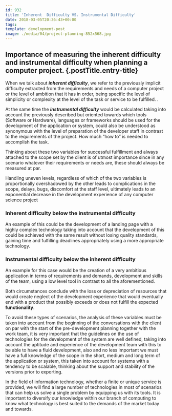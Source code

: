 ```yaml
---
id: 932
title: 'Inherent  Difficulty VS. Instrumental Difficulty'
date: 2018-03-05T20:36:43+00:00
tags: 
template: development-post
image: ./media/04/project-planning-852x568.jpg
---
```

## Importance of measuring the inherent difficulty and instrumental difficulty when planning a computer project. {.postTitle.entry-title}

When we talk about _**inherent difficulty**_, we refer to the previously implicit difficulty extracted from the requirements and needs of a computer project or the level of ambition that it has in order, being specific the level of simplicity or complexity at the level of the task or service to be fulfilled. .

At the same time the _**instrumental difficulty**_ would be calculated taking into account the previously described but oriented towards which tools (Software or Hardware), languages or frameworks should be used for the development of the application or system, could also be understood as synonymous with the level of preparation of the developer staff in contrast to the requirements of the project. How much &#8220;how to&#8221; is needed to accomplish the task.

Thinking about these two variables for successful fulfillment and always attached to the scope set by the client is of utmost importance since in any scenario whatever their requirements or needs are, these should always be measured at par.

Handling uneven levels, regardless of which of the two variables is proportionally overshadowed by the other leads to complications in the scope, delays, bugs, discomfort at the staff level, ultimately leads to an exponential decrease in the development experience of any computer science project

### Inherent difficulty below the instrumental difficulty

An example of this could be the development of a landing page with a highly complex technology taking into account that the development of this could be achieved with the same result without losing quality standards, gaining time and fulfilling deadlines appropriately using a more appropriate technology.

### Instrumental difficulty below the inherent difficulty

An example for this case would be the creation of a very ambitious application in terms of requirements and demands, development and skills of the team, using a low level tool in contrast to all the aforementioned.

Both circumstances conclude with the loss or depreciation of resources that would create neglect of the development experience that would eventually end with a product that possibly exceeds or does not fulfill the expected **functionality**.

To avoid these types of scenarios, the analysis of these variables must be taken into account from the beginning of the conversations with the client on par with the start of the pre-development planning together with the work team, it is very important that the guidelines on the use of technologies for the development of the system are well defined, taking into account the aptitude and experience of the development team with this to be able to have a fluid development, also and no less important we must have a full knowledge of the scope in the short, medium and long term of the application or system, this taken into account for systems with a tendency to be scalable, thinking about the support and stability of the versions prior to exporting.

In the field of information technology, whether a finite or unique service is provided, we will find a large number of technologies in most of scenarios that can help us solve a single problem by equipping us with its tools. It is important to diversify our knowledge within our branch of computing to know what technology is best suited to the demands of the market today and towards.
